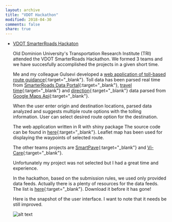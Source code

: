 ```yaml
---
layout: archive
title: "VDOT Hackathon"
modified: 2018-04-30
comments: false
share: true
---
```


	
* [VDOT SmarterRoads Hackaton](https://smarter-roads-hackathon-vb.devpost.com/)

	Old Dominion University's Transportation Research Institute (TRI) attended the VDOT SmarterRoads Hackathon. We formed 3 teams and we have succesfully accomplished the projects in a given short time. 

	Me and my colleague Gulsevi developed a [web application of toll-based route guidance](https://devpost.com/software/web-application-of-toll-based-route-guidance){:target="_blank"}. Toll data has been parsed real time from [SmarterRoads Data Portal](http://smarterroads.org){:target="_blank"}, [travel time](https://developers.google.com/maps/documentation/distance-matrix/intro){:target="_blank"} and [direction](https://developers.google.com/maps/documentation/directions/intro){:target="_blank"} data parsed from [Google Maps Api](https://cloud.google.com/maps-platform/){:target="_blank"}. 

	When the user enter origin and destination locations, parsed data analyzed and suggests multiple route options with the tolling information. User can select desired route option for the destination.

	The web application written in R with shiny package The source code can be found in [here](https://github.com/olcaysah/VDOT_Hackathon){:target="_blank"}. Leaflet map has been used for displaying the waypoints of selected route.

	The other teams projects are [SmartPave](https://devpost.com/software/smartpave-smart-systematic-pavement-management){:target="_blank"} and [Vi-Care](https://devpost.com/software/vi-care){:target="_blank"}.

	Unfortunately my project was not selected but I had a great time and experience.

	In the hackathon, based on the submission rules, we used only provided data feeds. Actually there is a plenty of resources for the data feeds. The list is [here](https://docs.google.com/document/d/14WyrbsxvVkHfzruC_mCqdrKWr8J-5H-xzsy5mDcR650/edit){:target="_blank"}. Download it before it has gone!

	Here is the snapshot of the user interface. I want to note that it needs be still improved. 

	![alt text](http://olcaysahin.com/pix/snapshot.PNG "Toll based route choise user interface")